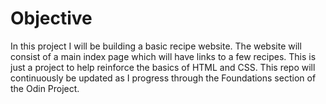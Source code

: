 # Objective
In this project I will be building a basic recipe website. The website will consist of a main index page which will have links to a few recipes. This is just a project to help reinforce the basics of HTML and CSS. This repo will
continuously be updated as I progress through the Foundations section of the
Odin Project.

